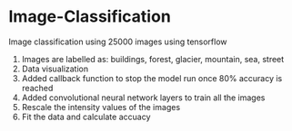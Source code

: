 # Image-Classification
Image classification using 25000 images using tensorflow

1. Images are labelled as: buildings, forest, glacier, mountain, sea, street
2. Data visualization
3. Added callback function to stop the model run once 80% accuracy is reached
4. Added convolutional neural network layers to train all the images
5. Rescale the intensity values of the images
6. Fit the data and calculate accuacy 
